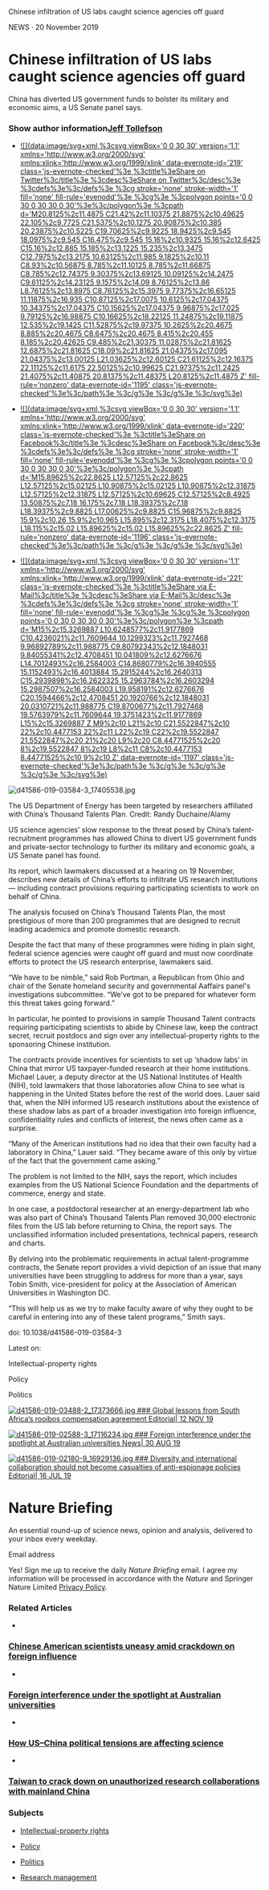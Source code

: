 Chinese infiltration of US labs caught science agencies off guard

NEWS
·  20 November 2019

# Chinese infiltration of US labs caught science agencies off guard

China has diverted US government funds to bolster its military and economic aims, a US Senate panel says.

### Show author information[Jeff Tollefson](#)

- [![](data:image/svg+xml,%3csvg viewBox='0 0 30 30' version='1.1' xmlns='http://www.w3.org/2000/svg' xmlns:xlink='http://www.w3.org/1999/xlink' data-evernote-id='219' class='js-evernote-checked'%3e %3ctitle%3eShare on Twitter%3c/title%3e %3cdesc%3eShare on Twitter%3c/desc%3e %3cdefs%3e%3c/defs%3e %3cg stroke='none' stroke-width='1' fill='none' fill-rule='evenodd'%3e %3cg%3e %3cpolygon points='0 0 30 0 30 30 0 30'%3e%3c/polygon%3e %3cpath d='M20.8125%2c11.4875 C21.42%2c11.10375 21.8875%2c10.49625 22.105%2c9.7725 C21.5375%2c10.1275 20.90875%2c10.385 20.23875%2c10.5225 C19.70625%2c9.9225 18.9425%2c9.545 18.0975%2c9.545 C16.475%2c9.545 15.16%2c10.9325 15.16%2c12.6425 C15.16%2c12.885 15.185%2c13.1225 15.235%2c13.3475 C12.7975%2c13.2175 10.63125%2c11.985 9.1825%2c10.11 C8.93%2c10.56875 8.785%2c11.10125 8.785%2c11.66875 C8.785%2c12.74375 9.30375%2c13.69125 10.09125%2c14.2475 C9.61125%2c14.23125 9.1575%2c14.09 8.76125%2c13.86 L8.76125%2c13.8975 C8.76125%2c15.3975 9.77375%2c16.65125 11.11875%2c16.935 C10.87125%2c17.0075 10.6125%2c17.04375 10.34375%2c17.04375 C10.15625%2c17.04375 9.96875%2c17.025 9.79125%2c16.98875 C10.16625%2c18.22125 11.24875%2c19.11875 12.535%2c19.1425 C11.52875%2c19.97375 10.2625%2c20.4675 8.885%2c20.4675 C8.6475%2c20.4675 8.415%2c20.455 8.185%2c20.42625 C9.485%2c21.30375 11.02875%2c21.81625 12.6875%2c21.81625 C18.09%2c21.81625 21.04375%2c17.095 21.04375%2c13.00125 L21.03625%2c12.60125 C21.61125%2c12.16375 22.11125%2c11.6175 22.50125%2c10.99625 C21.97375%2c11.2425 21.4075%2c11.40875 20.81375%2c11.48375 L20.8125%2c11.4875 Z' fill-rule='nonzero' data-evernote-id='1195' class='js-evernote-checked'%3e%3c/path%3e %3c/g%3e %3c/g%3e %3c/svg%3e)](https://twitter.com/intent/tweet?text=Chinese+infiltration+of+US+labs+caught+science+agencies+off+guard&url=https%3A%2F%2Fwww.nature.com%2Farticles%2Fd41586-019-03584-3)

- [![](data:image/svg+xml,%3csvg viewBox='0 0 30 30' version='1.1' xmlns='http://www.w3.org/2000/svg' xmlns:xlink='http://www.w3.org/1999/xlink' data-evernote-id='220' class='js-evernote-checked'%3e %3ctitle%3eShare on Facebook%3c/title%3e %3cdesc%3eShare on Facebook%3c/desc%3e %3cdefs%3e%3c/defs%3e %3cg stroke='none' stroke-width='1' fill='none' fill-rule='evenodd'%3e %3cg%3e %3cpolygon points='0 0 30 0 30 30 0 30'%3e%3c/polygon%3e %3cpath d='M15.89625%2c22.8625 L12.57125%2c22.8625 L12.57125%2c15.02125 L10.90875%2c15.02125 L10.90875%2c12.31875 L12.57125%2c12.31875 L12.57125%2c10.69625 C12.57125%2c8.4925 13.50875%2c7.18 16.175%2c7.18 L18.39375%2c7.18 L18.39375%2c9.8825 L17.00625%2c9.8825 C15.96875%2c9.8825 15.9%2c10.26 15.9%2c10.965 L15.895%2c12.3175 L18.4075%2c12.3175 L18.115%2c15.02 L15.89625%2c15.02 L15.89625%2c22.8625 Z' fill-rule='nonzero' data-evernote-id='1196' class='js-evernote-checked'%3e%3c/path%3e %3c/g%3e %3c/g%3e %3c/svg%3e)](http://www.facebook.com/sharer.php?u=https%3A%2F%2Fwww.nature.com%2Farticles%2Fd41586-019-03584-3)

- [![](data:image/svg+xml,%3csvg viewBox='0 0 30 30' version='1.1' xmlns='http://www.w3.org/2000/svg' xmlns:xlink='http://www.w3.org/1999/xlink' data-evernote-id='221' class='js-evernote-checked'%3e %3ctitle%3eShare via E-Mail%3c/title%3e %3cdesc%3eShare via E-Mail%3c/desc%3e %3cdefs%3e%3c/defs%3e %3cg stroke='none' stroke-width='1' fill='none' fill-rule='evenodd'%3e %3cg%3e %3cg%3e %3cpolygon points='0 0 30 0 30 30 0 30'%3e%3c/polygon%3e %3cpath d='M15%2c15.3269887 L10.6248577%2c11.9177869 C10.4236021%2c11.7609644 10.1299323%2c11.7927468 9.96892789%2c11.988775 C9.80792343%2c12.1848031 9.84055341%2c12.4708451 10.041809%2c12.6276676 L14.7012493%2c16.2584003 C14.8680779%2c16.3940555 15.1152493%2c16.4013884 15.2915244%2c16.2640313 C15.2939898%2c16.2622325 15.2963784%2c16.2603294 15.2987507%2c16.2584003 L19.958191%2c12.6276676 C20.1594466%2c12.4708451 20.1920766%2c12.1848031 20.0310721%2c11.988775 C19.8700677%2c11.7927468 19.5763979%2c11.7609644 19.3751423%2c11.9177869 L15%2c15.3269887 Z M9%2c10 L21%2c10 C21.5522847%2c10 22%2c10.4477153 22%2c11 L22%2c19 C22%2c19.5522847 21.5522847%2c20 21%2c20 L9%2c20 C8.44771525%2c20 8%2c19.5522847 8%2c19 L8%2c11 C8%2c10.4477153 8.44771525%2c10 9%2c10 Z' data-evernote-id='1197' class='js-evernote-checked'%3e%3c/path%3e %3c/g%3e %3c/g%3e %3c/g%3e %3c/svg%3e)](https://www.nature.com/articles/d41586-019-03584-3?utm_source=Nature+Briefing&utm_campaign=2e77f159c5-briefing-dy-20191121&utm_medium=email&utm_term=0_c9dfd39373-2e77f159c5-44456837mailto:?subject=Chinese%20infiltration%20of%20US%20labs%20caught%20science%20agencies%20off%20guard&body=https%3A%2F%2Fwww.nature.com%2Farticles%2Fd41586-019-03584-3)

 ![d41586-019-03584-3_17405538.jpg](../_resources/66b16730f530c4f55526559c97593d0d.jpg)

The US Department of Energy has been targeted by researchers affiliated with China’s Thousand Talents Plan. Credit: Randy Duchaine/Alamy

US science agencies’ slow response to the threat posed by China’s talent-recruitment programmes has allowed China to divert US government funds and private-sector technology to further its military and economic goals, a US Senate panel has found.

Its report, which lawmakers discussed at a hearing on 19 November, describes new details of China’s efforts to infiltrate US research institutions — including contract provisions requiring participating scientists to work on behalf of China.

The analysis focused on China’s Thousand Talents Plan, the most prestigious of more than 200 programmes that are designed to recruit leading academics and promote domestic research.

Despite the fact that many of these programmes were hiding in plain sight, federal science agencies were caught off guard and must now coordinate efforts to protect the US research enterprise, lawmakers said.

“We have to be nimble,” said Rob Portman, a Republican from Ohio and chair of the Senate homeland security and governmental Aaffairs panel's investigations subcommittee. “We’ve got to be prepared for whatever form this threat takes going forward.”

In particular, he pointed to provisions in sample Thousand Talent contracts requiring participating scientists to abide by Chinese law, keep the contract secret, recruit postdocs and sign over any intellectual-property rights to the sponsoring Chinese institution.

The contracts provide incentives for scientists to set up ‘shadow labs’ in China that mirror US taxpayer-funded research at their home institutions. Michael Lauer, a deputy director at the US National Institutes of Health (NIH), told lawmakers that those laboratories allow China to see what is happening in the United States before the rest of the world does. Lauer said that, when the NIH informed US research institutions about the existence of these shadow labs as part of a broader investigation into foreign influence, confidentiality rules and conflicts of interest, the news often came as a surprise.

“Many of the American institutions had no idea that their own faculty had a laboratory in China,” Lauer said. “They became aware of this only by virtue of the fact that the government came asking.”

The problem is not limited to the NIH, says the report, which includes examples from the US National Science Foundation and the departments of commerce, energy and state.

In one case, a postdoctoral researcher at an energy-department lab who was also part of China’s Thousand Talents Plan removed 30,000 electronic files from the US lab before returning to China, the report says. The unclassified information included presentations, technical papers, research and charts.

By delving into the problematic requirements in actual talent-programme contracts, the Senate report provides a vivid depiction of an issue that many universities have been struggling to address for more than a year, says Tobin Smith, vice-president for policy at the Association of American Universities in Washington DC.

“This will help us as we try to make faculty aware of why they ought to be careful in entering into any of these talent programs,” Smith says.

doi: 10.1038/d41586-019-03584-3

Latest on:

Intellectual-property rights

Policy

Politics

 [![d41586-019-03488-2_17373666.jpg](../_resources/d415ca064e7ce9a9e2ee028bf1128388.jpg)   ### Global lessons from South Africa’s rooibos compensation agreement    Editorial|  12 NOV 19](http://www.nature.com/articles/d41586-019-03488-2)

 [![d41586-019-02588-3_17116234.jpg](../_resources/a260b8eb10d1794a737dae4064930654.jpg)   ### Foreign interference under the spotlight at Australian universities    News|  30 AUG 19](http://www.nature.com/articles/d41586-019-02588-3)

 [![d41586-019-02180-9_16929136.jpg](../_resources/3a820691fe523dfc9fd69852412ff507.jpg)   ### Diversity and international collaboration should not become casualties of anti-espionage policies    Editorial|  16 JUL 19](http://www.nature.com/articles/d41586-019-02180-9)

# Nature Briefing

An essential round-up of science news, opinion and analysis, delivered to your inbox every weekday.

Email address

Yes! Sign me up to receive the daily *Nature Briefing* email. I agree my information will be processed in accordance with the *Nature* and Springer Nature Limited [Privacy Policy](https://www.nature.com/info/privacy).

### Related Articles

-

###   [Chinese American scientists uneasy amid crackdown on foreign influence](https://www.nature.com/articles/d41586-019-01605-9)

-

###   [Foreign interference under the spotlight at Australian universities](https://www.nature.com/articles/d41586-019-02588-3)

-

###   [How US–China political tensions are affecting science](https://www.nature.com/articles/d41586-019-01270-y)

-

###   [Taiwan to crack down on unauthorized research collaborations with mainland China](https://www.nature.com/articles/d41586-019-01982-1)

### Subjects

- [Intellectual-property rights](https://www.nature.com/subjects/intellectual-property-rights)

- [Policy](https://www.nature.com/subjects/policy)

- [Politics](https://www.nature.com/subjects/politics)

- [Research management](https://www.nature.com/subjects/research-management)